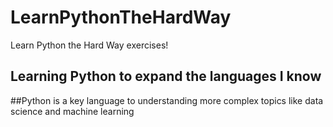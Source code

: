 # LearnPythonTheHardWay
Learn Python the Hard Way exercises!
## Learning Python to expand the languages I know
##Python is a key language to understanding more complex topics like data science and machine learning
